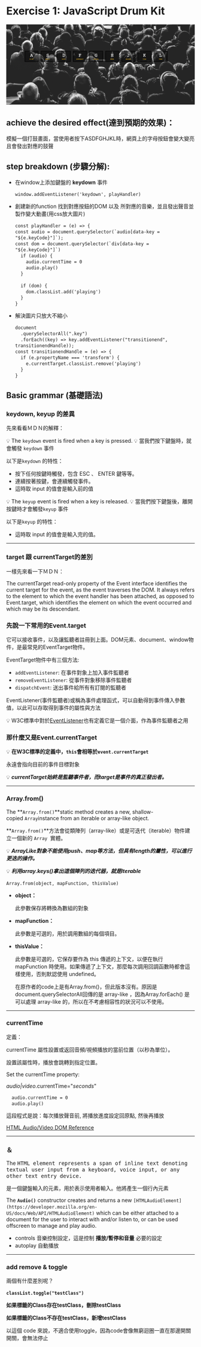 # ****Exercise 1: JavaScript Drum Kit****

![coverPhoto01](./coverPhoto01.png)

## achieve the desired effect(**達到預期的效果**)：

模擬一個打鼓畫面，當使用者按下ASDFGHJKL時，網頁上的字母按鈕會變大變亮且會發出對應的鼓聲

## step breakdown (**步驟分解):**

- 在window上添加鍵盤的 **keydown** 事件
  ```
  window.addEventListener('keydown', playHandler)
  ```

- 創建新的function 找到對應按鈕的DOM 以及 所對應的音樂，並且發出聲音並製作變大動畫(用css放大圖片)
  ```
  const playHandler = (e) => {
  const audio = document.querySelector(`audio[data-key = "${e.keyCode}"]`);
  const dom = document.querySelector(`div[data-key = "${e.keyCode}"]`)
    if (audio) {
      audio.currentTime = 0
      audio.play()
    }

    if (dom) {
      dom.classList.add('playing')
    }
  }
  ```
- 解決圖片只放大不縮小
  ```
  document
    .querySelectorAll(".key")
    .forEach((key) => key.addEventListener("transitionend", transitionendHandle));
  const transitionendHandle = (e) => {
    if (e.propertyName === 'transform') {
      e.currentTarget.classList.remove('playing')
    }
  }
  ```

## Basic grammar (基礎語法)

### **keydown, keyup 的差異**

先來看看ＭＤＮ的解釋：

💡 The `keydown` event is fired when a key is pressed.
💡 當我們按下鍵盤時，就會觸發 `keydown` 事件

以下是`keydown` 的特性：

- 按下任何按鍵時觸發，包含 ESC 、 ENTER 鍵等等。
- 連續按著按鍵，會連續觸發事件。
- 這時取 input 的值會是輸入前的值

💡 The `keyup` event is fired when a key is released.
💡 當我們按下鍵盤後，離開按鍵時才會觸發`keyup` 事件

以下是`keyup` 的特性：

- 這時取 input 的值會是輸入完的值。

---

### **target 跟 currentTarget的差別**

一樣先來看一下ＭＤＮ：

The currentTarget read-only property of the Event interface identifies the current target for the event, as the event traverses the DOM. It always refers to the element to which the event handler has been attached, as opposed to Event.target, which identifies the element on which the event occurred and which may be its descendant.

### 先說一下常用的Event.target

它可以接收事件，以及讓監聽者註冊到上面。DOM元素、document、window物件，是最常見的EventTarget物件。

EventTarget物件中有三個方法:

- `addEventListener`: 在事件對象上加入事件監聽者
- `removeEventListener`: 從事件對象移除事件監聽者
- `dispatchEvent`: 送出事件給所有有訂閱的監聽者

EventListener(事件監聽者)或稱為事件處理函式，可以自動得到事件傳入參數值，以此可以存取得到事件的屬性與方法

💡 W3C標準中對於[EventListener](https://www.w3.org/TR/DOM-Level-2-Events/events.html#Events-EventListener)也有定義它是一個介面，作為事件監聽者之用


### 那什麼又是Event.**currentTarget**

💡 **在W3C標準的定義中，`this`會相等於`event.currentTarget`**

永遠會指向目前的事件目標對象

💡 ***currentTarget始終是監聽事件者，而target是事件的真正發出者。***


---

### Array.from()

The **`Array.from()`**static method creates a new, shallow-copied `Array`instance from an iterable or array-like object.

**`Array.from()`**方法會從類陣列（array-like）或是可迭代（iterable）物件建立一個新的 `Array`
 實體。

💡 ***ArrayLike對象不能使用push、map等方法，但具有length的屬性，可以進行更迭的操作。***

💡 ***利用array.keys()拿出這個陣列的迭代器，就是Iterable***

`Array.from(object, mapFunction, thisValue)`

- **object：**
    
    此參數保存將轉換為數組的對象
    
- **mapFunction：**
    
    此參數是可選的，用於調用數組的每個項目。
    
- **thisValue：**
    
    此參數是可選的，它保存要作為 this 傳遞的上下文，以便在執行 mapFunction 時使用。如果傳遞了上下文，那麼每次調用回調函數時都會這樣使用，否則默認使用 undefined。
    
    在原作者的code上是有Array.from()，但此版本沒有。原因是document.querySelectorAll回傳的是 array-like ，因為Array.forEach() 是可以處理 array-like 的，所以在不考慮相容性的狀況可以不使用。

---

### currentTime

定義：

currentTime 屬性設置或返回音頻/視頻播放的當前位置（以秒為單位）。

設置該屬性時，播放會跳轉到指定位置。

Set the currentTime property:

*audio|video*.currentTime="*seconds*"

```
  audio.currentTime = 0
  audio.play()
```

這段程式是說：每次播放聲音前, 將播放進度設定回原點, 然後再播放

[HTML Audio/Video DOM Reference](https://www.w3schools.com/tags/ref_av_dom.asp)

---

### <kbd>＆<audio>

The <kbd> HTML element represents a span of inline text denoting textual user input from a keyboard, voice input, or any other text entry device.

<kbd>是一個鍵盤輸入的元素，用於表示使用者輸入。他將產生一個行內元素

The **`Audio()`** constructor creates and returns a new `[HTMLAudioElement](https://developer.mozilla.org/en-US/docs/Web/API/HTMLAudioElement)` which can be either attached to a document for the user to interact with and/or listen to, or can be used offscreen to manage and play audio.

<audio>**構造函數創建並返回一個新的 HTMLAudioElement，它可以附加到文檔以供用戶交互和/或收聽，也可以在屏幕外用於管理和播放音頻。**

- controls 音樂控制設定，這是控制 **播放/暫停和音量** 必要的設定
- autoplay 自動播放

---

### add remove & toggle

兩個有什麼差別呢？

**`classList.toggle("testClass")`**

**如果標籤的Class存在testClass，刪除testClass**

**如果標籤的Class不存在testClass，新增testClass**

以這個 code 來說，不適合使用toggle，因為code會像無窮迴圈一直在那邊開關開關，會無法停止